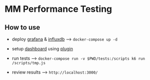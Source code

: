 # MM Performance Testing 

## How to use
- deploy [grafana](https://grafana.com/) & [influxdb](https://github.com/influxdata/influxdb) --> `docker-compose up -d`

- setup [dashboard](http://localhost:3000/dashboards) using [plugin](https://grafana.com/grafana/dashboards/2587)

- run tests --> `docker-compose run -v $PWD/tests:/scripts k6 run /scripts/tmp.js`

- review results --> `http://localhost:3000/`